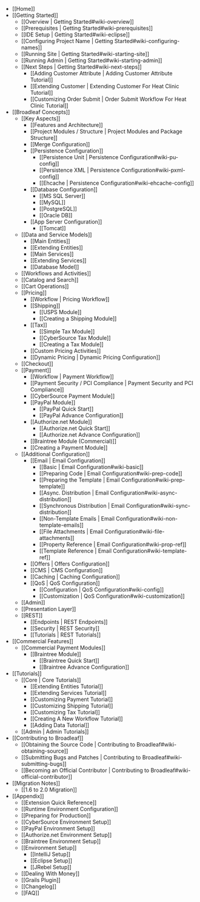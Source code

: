 - [[Home]]
- [[Getting Started]]
    - [[Overview | Getting Started#wiki-overview]]
    - [[Prerequisites | Getting Started#wiki-prerequisites]]
    - [[IDE Setup | Getting Started#wiki-eclipse]]
    - [[Configuring Project Name | Getting Started#wiki-configuring-names]]
    - [[Running Site | Getting Started#wiki-starting-site]]
    - [[Running Admin | Getting Started#wiki-starting-admin]]
    - [[Next Steps | Getting Started#wiki-next-steps]]
        - [[Adding Customer Attribute | Adding Customer Attribute Tutorial]]
        - [[Extending Customer | Extending Customer For Heat Clinic Tutorial]]
        - [[Customizing Order Submit | Order Submit Workflow For Heat Clinic Tutorial]]
- [[Broadleaf Concepts]]
    - [[Key Aspects]]
        - [[Features and Architecture]]
        - [[Project Modules / Structure | Project Modules and Package Structure]]
        - [[Merge Configuration]]
        - [[Persistence Configuration]]
            - [[Persistence Unit | Persistence Configuration#wiki-pu-config]]
            - [[Persistence XML | Persistence Configuration#wiki-pxml-config]]
            - [[Ehcache | Persistence Configuration#wiki-ehcache-config]]
        - [[Database Configuration]]
            - [[MS SQL Server]]
            - [[MySQL]]
            - [[PostgreSQL]]
            - [[Oracle DB]]
        - [[App Server Configuration]]
            - [[Tomcat]]
    - [[Data and Service Models]]
        - [[Main Entities]]
        - [[Extending Entities]]
        - [[Main Services]]
        - [[Extending Services]]
        - [[Database Model]]
    - [[Workflows and Activities]]
    - [[Catalog and Search]]
    - [[Cart Operations]]
    - [[Pricing]]
        - [[Workflow | Pricing Workflow]]
        - [[Shipping]]
            - [[USPS Module]]
            - [[Creating a Shipping Module]]
        - [[Tax]]
            - [[Simple Tax Module]]
            - [[CyberSource Tax Module]]
            - [[Creating a Tax Module]]
        - [[Custom Pricing Activities]]
        - [[Dynamic Pricing | Dynamic Pricing Configuration]]
    - [[Checkout]]
    - [[Payment]]
        - [[Workflow | Payment Workflow]]
        - [[Payment Security / PCI Compliance | Payment Security and PCI Compliance]]
        - [[CyberSource Payment Module]]
        - [[PayPal Module]]
            - [[PayPal Quick Start]]
            - [[PayPal Advance Configuration]]
    	- [[Authorize.net Module]]
    	    - [[Authorize.net Quick Start]]
    	    - [[Authorize.net Advance Configuration]]
        - [[Braintree Module (Commercial)]]
        - [[Creating a Payment Module]]
    - [[Additional Configuration]]
        - [[Email | Email Configuration]]
            - [[Basic | Email Configuration#wiki-basic]]
            - [[Preparing Code | Email Configuration#wiki-prep-code]]
            - [[Preparing the Template | Email Configuration#wiki-prep-template]]
            - [[Async. Distribution | Email Configuration#wiki-async-distribution]]
            - [[Synchronous Distribution | Email Configuration#wiki-sync-distribution]]
            - [[Non-Template Emails | Email Configuration#wiki-non-template-emails]]
            - [[File Attachments | Email Configuration#wiki-file-attachments]]
            - [[Property Reference | Email Configuration#wiki-prop-ref]]
            - [[Template Reference | Email Configuration#wiki-template-ref]]
        - [[Offers | Offers Configuration]]
        - [[CMS | CMS Configuration]]
        - [[Caching | Caching Configuration]]
        - [[QoS | QoS Configuration]]
            - [[Configuration | QoS Configuration#wiki-config]]
            - [[Customization | QoS Configuration#wiki-customization]]
    - [[Admin]]
    - [[Presentation Layer]]
    - [[REST]]
        - [[Endpoints | REST Endpoints]]
        - [[Security | REST Security]]
        - [[Tutorials | REST Tutorials]]
- [[Commercial Features]]
    - [[Commercial Payment Modules]]
        - [[Braintree Module]]
            - [[Braintree Quick Start]]
            - [[Braintree Advance Configuration]]
- [[Tutorials]]
    - [[Core | Core Tutorials]]
        - [[Extending Entities Tutorial]]
        - [[Extending Services Tutorial]]
        - [[Customizing Payment Tutorial]]
        - [[Customizing Shipping Tutorial]]
        - [[Customizing Tax Tutorial]]
        - [[Creating A New Workflow Tutorial]]
        - [[Adding Data Tutorial]]
    - [[Admin | Admin Tutorials]]
- [[Contributing to Broadleaf]]
    - [[Obtaining the Source Code | Contributing to Broadleaf#wiki-obtaining-source]]
    - [[Submitting Bugs and Patches | Contributing to Broadleaf#wiki-submitting-bugs]]
    - [[Becoming an Official Contributor | Contributing to Broadleaf#wiki-official-contributor]]
- [[Migration Notes]]
    - [[1.6 to 2.0 Migration]]
- [[Appendix]]
    - [[Extension Quick Reference]]
    - [[Runtime Environment Configuration]]
    - [[Preparing for Production]]
    - [[CyberSource Environment Setup]]
    - [[PayPal Environment Setup]]
    - [[Authorize.net Environment Setup]]
    - [[Braintree Environment Setup]]
    - [[Environment Setup]]
        - [[IntelliJ Setup]]
        - [[Eclipse Setup]]
        - [[JRebel Setup]]
    - [[Dealing With Money]]
    - [[Grails Plugin]]
    - [[Changelog]]
    - [[FAQ]]

